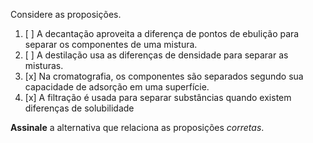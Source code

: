 Considere as proposições.

1. [ ] A decantação aproveita a diferença de pontos de ebulição para separar os componentes de uma mistura.
2. [ ] A destilação usa as diferenças de densidade para separar as misturas.
3. [x] Na cromatografia, os componentes são separados segundo sua capacidade de adsorção em uma superfície.
4. [x] A filtração é usada para separar substâncias quando existem diferenças de solubilidade

**Assinale** a alternativa que relaciona as proposições *corretas*.

